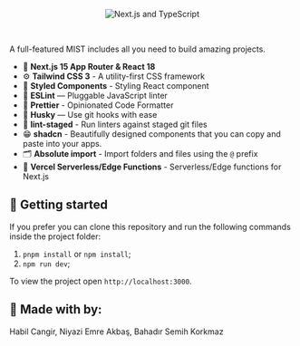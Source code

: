 <p align="center">
  <img src="https://user-images.githubusercontent.com/26466516/107675802-36216b80-6c77-11eb-8db1-4d3407dc53d9.png" alt="Next.js and TypeScript">
</p>
<br>

A full-featured MIST includes all you need to build amazing projects.

- 🚀 **Next.js 15 App Router & React 18**
- ⚙️ **Tailwind CSS 3** - A utility-first CSS framework
- 🍓 **Styled Components** - Styling React component
- 📏 **ESLint** — Pluggable JavaScript linter
- 💖 **Prettier** - Opinionated Code Formatter
- 🐶 **Husky** — Use git hooks with ease
- 🚫 **lint-staged** - Run linters against staged git files
- 😁 **shadcn** - Beautifully designed components that you can copy and paste into your apps.
- 🗂 **Absolute import** - Import folders and files using the `@` prefix
- 🤩 **Vercel Serverless/Edge Functions** - Serverless/Edge functions for Next.js

## 🚀 Getting started

If you prefer you can clone this repository and run the following commands inside the project folder:

1. `pnpm install` or `npm install`;
2. `npm run dev`;

To view the project open `http://localhost:3000`.

## 🤝 Made with by:

Habil Cangir, Niyazi Emre Akbaş, Bahadır Semih Korkmaz
